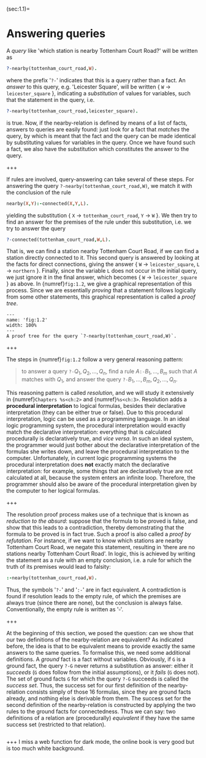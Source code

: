 <!--H3: Section 1.1-->
(sec:1.1)=
# Answering queries #

A *query* like 'which station is nearby Tottenham Court Road?' will be written as
```Prolog
?-nearby(tottenham_court_road,W).
```
where the prefix '`?-`' indicates that this is a query rather than a fact. An *answer* to this query, e.g. 'Leicester Square', will be written { `W` &rarr; `leicester_square` }, indicating a *substitution* of values for variables, such that the statement in the query, i.e.
```Prolog
?-nearby(tottenham_court_road,leicester_square).
```
is true. Now, if the nearby-relation is defined by means of a list of facts, answers to queries are easily found: just look for a fact that *matches* the query, by which is meant that the fact and the query can be made identical by substituting values for variables in the query. Once we have found such a fact, we also have the substitution which constitutes the answer to the query.

+++

If rules are involved, query-answering can take several of these steps. For answering the query `?-nearby(tottenham_court_road,W)`, we match it with the conclusion of the rule
```Prolog
nearby(X,Y):-connected(X,Y,L).
```
yielding the substitution { `X` &rarr; `tottenham_court_road`, `Y` &rarr; `W` }. We then try to find an answer for the premises of the rule under this substitution, i.e. we try to answer the query
```Prolog
?-connected(tottenham_court_road,W,L).
```
That is, we can find a station nearby Tottenham Court Road, if we can find a station directly connected to it. This second query is answered by looking at the facts for direct connections, giving the answer { `W` &rarr; `leicester_square`, `L` &rarr; `northern` }. Finally, since the variable `L` does not occur in the initial query, we just ignore it in the final answer, which becomes { `W` &rarr; `leicester_square` } as above. In {numref}`fig:1.2`, we give a graphical representation of this process. Since we are essentially *proving* that a statement follows logically from some other statements, this graphical representation is called a *proof tree*.

```{figure} /src/fig/part_i/image004.svg
---
name: 'fig:1.2'
width: 100%
---
A proof tree for the query `?-nearby(tottenham_court_road,W)`.
```

+++

The steps in {numref}`fig:1.2` follow a very general reasoning pattern:

> to answer a query $\texttt{?-} Q_1, Q_2, \ldots , Q_n$, find a rule $A \texttt{:-} B_1, \ldots , B_m$ such that $A$ matches with $Q_1$, and answer the query $\texttt{?-} B_1, \ldots , B_m, Q_2, \ldots , Q_n$.

 This reasoning pattern is called *resolution*, and we will study it extensively in {numref}`Chapters %s<ch:2>` and {numref}`%s<ch:3>`. Resolution adds a **procedural interpretation** to logical formulas, besides their declarative interpretation (they can be either true or false). Due to this procedural interpretation, logic can be used as a programming language. In an ideal logic programming system, the procedural interpretation would exactly match the declarative interpretation: everything that is calculated procedurally is declaratively true, and *vice versa*. In such an ideal system, the programmer would just bother about the declarative interpretation of the formulas she writes down, and leave the procedural interpretation to the computer. Unfortunately, in current logic programming systems the procedural interpretation does **not** exactly match the declarative interpretation: for example, some things that are declaratively true are not calculated at all, because the system enters an infinite loop. Therefore, the programmer should also be aware of the procedural interpretation given by the computer to her logical formulas.
<!--Chapters 2 3-->

+++

The resolution proof process makes use of a technique that is known as *reduction to the absurd*: suppose that the formula to be proved is false, and show that this leads to a contradiction, thereby demonstrating that the formula to be proved is in fact true. Such a proof is also called a *proof by refutation*. For instance, if we want to know which stations are nearby Tottenham Court Road, we negate this statement, resulting in 'there are no stations nearby Tottenham Court Road'. In logic, this is achieved by writing the statement as a rule with an empty conclusion, i.e. a rule for which the truth of its premises would lead to falsity:
```Prolog
:-nearby(tottenham_court_road,W).
```
Thus, the symbols '`?-`' and '`:-`' are in fact equivalent. A contradiction is found if resolution leads to the empty rule, of which the premises are always true (since there are none), but the conclusion is always false. Conventionally, the empty rule is written as '$\square$'.

+++

At the beginning of this section, we posed the question: can we show that our two definitions of the nearby-relation are equivalent? As indicated before, the idea is that to be equivalent means to provide exactly the same answers to the same queries. To formalise this, we need some additional definitions. A *ground* fact is a fact without variables. Obviously, if `G` is a ground fact, the query `?-G` never returns a substitution as answer: either it *succeeds* (`G` does follow from the initial assumptions), or it *fails* (`G` does not). The set of ground facts `G` for which the query `?-G` succeeds is called the *success set*. Thus, the success set for our first definition of the nearby-relation consists simply of those 16 formulas, since they are ground facts already, and nothing else is derivable from them. The success set for the second definition of the nearby-relation is constructed by applying the two rules to the ground facts for connectedness. Thus we can say: two definitions of a relation are (procedurally) *equivalent* if they have the same success set (restricted to that relation).

```{exercise} ex:1.2
```

+++
I miss a web function for dark mode, the online book is very good but is too much white background.

